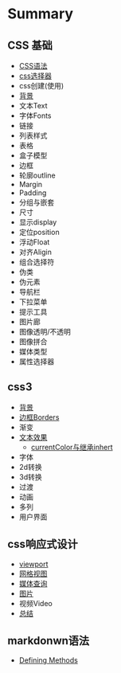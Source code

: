 # Summary

## CSS 基础

* [CSS语法](README.md)
* [css选择器](ch7.1垂直居中.md)
* css创建\(使用\)
* [背景](bei-jing.md)
* 文本Text
* 字体Fonts
* 链接
* 列表样式
* 表格
* 盒子模型
* 边框
* 轮廓outline
* Margin
* Padding
* 分组与嵌套
* 尺寸
* 显示display
* 定位position
* 浮动Float
* 对齐Aligin
* 组合选择符
* 伪类
* 伪元素
* 导航栏
* 下拉菜单
* 提示工具
* 图片廊
* 图像透明/不透明
* 图像拼合
* 媒体类型
* 属性选择器

## css3

* [背景](css3/bei-jing.md)
* [边框Borders](css3/bordersbian-kuang.md)
* 渐变
* [文本效果](css3/wen-ben-xiao-guo.md)
  * [currentColor与继承inhert](css3/wen-ben-xiao-guo/currentcoloryu-ji-cheng-inhert.md)
* 字体
* 2d转换
* 3d转换
* 过渡
* 动画
* 多列
* 用户界面

## css响应式设计

* [viewport](cssxiang-ying-shi-she-ji/viewport.md)
* [网格视图](cssxiang-ying-shi-she-ji/wang-ge-shi-tu.md)
* [媒体查询](cssxiang-ying-shi-she-ji/mei-ti-cha-xun.md)
* [图片](cssxiang-ying-shi-she-ji/tu-pian.md)
* 视频Video
* [总结](cssxiang-ying-shi-she-ji/zong-jie.md)

## markdonwn语法

* [Defining Methods](methods.md)


